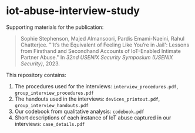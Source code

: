 # iot-abuse-interview-study

Supporting materials for the publication:
> Sophie Stephenson, Majed Almansoori, Pardis Emami-Naeini, Rahul Chatterjee. "'It’s the Equivalent of Feeling Like You’re in Jail': Lessons from Firsthand and Secondhand Accounts of IoT-Enabled Intimate Partner Abuse." In _32nd USENIX Security Symposium (USENIX Security)_, 2023.

This repository contains:
1. The procedures used for the interviews: `interview_procedures.pdf`, `group_interview_procedures.pdf`
2. The handouts used in the interviews: `devices_printout.pdf`, `group_interview_handouts.pdf`
3. Our codebook from qualitative analysis: `codebook.pdf`
4. Short descriptions of each instance of IoT abuse captured in our interviews: `case_details.pdf`
